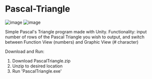 # Pascal-Triangle
 
![image](https://github.com/AFF771/Pascal-Triangle/assets/77150252/a3bc315f-f8d8-4e2a-8067-b067a874f3be)
![image](https://github.com/AFF771/Pascal-Triangle/assets/77150252/a027f289-eaea-4949-9a0a-88552b1f9792)

Simple Pascal's Triangle program made with Unity.
Functionality: input number of rows of the Pascal Triangle you wish to output, and switch between Function View (numbers) and Graphic View (# character)

Download and Run:
 1. Download PascalTriangle.zip
 2. Unzip to desired location
 3. Run 'PascalTriangle.exe'
